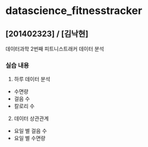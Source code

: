 # datascience_fitnesstracker
## [201402323] / [김낙현]

데이터과학 2번째 피트니스트래커 데이터 분석

### 실습 내용

1. 하루 데이터 분석
  - 수면량
  - 걸음 수
  - 칼로리 수
2. 데이터 상관관계
  - 요일 별 걸음 수
  - 요일 별 수면량
